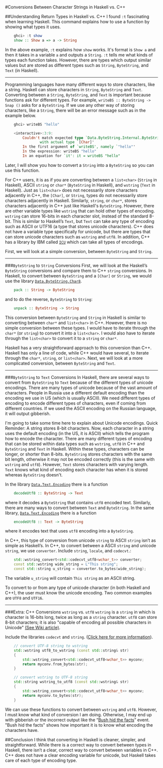 #Conversions Between Character Strings in Haskell vs. C++

##Understanding Return Types in Haskell vs. C++
I found `:t` fascinating when learning Haskell. This command explains how to use a function by showing what types it uses.

```Haskell
    ghci> :t show
    show :: Show a => a -> String
```
In the above example, `:t` explains how `show` works. It's format is `Show a` and then it takes in a variable `a` and outputs a `String`. `:t` tells me what kinds of types each function takes. However, there are types which output similar values but are stored as different types such as `String`, `ByteString`, and `Text` (in Haskell).

---
Programming languages have many different ways to store characters, like a string. Haskell can store characters in `String`, `ByteString` and `Text`. Converting between a `String`, `ByteString`, and `Text` is important because functions ask for different types. For example, `writeBS :: ByteString -> Snap ()` asks for a `ByteString`. If we use any other way of storing characters, like a `String`, there will be an error message such as in the example below.

```Haskell
    ghci> writeBS "hello"

    <interactive>:3:9:
        Couldn't match expected type `Data.ByteString.Internal.ByteString'
                with actual type `[Char]'
        In the first argument of `writeBS', namely `"hello"'
        In the expression: writeBS "hello"
        In an equation for `it': it = writeBS "hello"
```

Later, I will show you how to convert a `String` into a `ByteString` so you can use this function.

For C++ users, it is as if you are converting between a `list<char>` (`String` in Haskell), ASCII `string` or `char*` (`ByteString` in Haskell), and `wstring` (`Text` in Haskell). Just as `list<char>` does not necessarily store characters adjacently in C++, the `[Char]`, or `String`, types do not necessarily store characters adjacently in Haskell. Similarly, `string`, or `char*`, stores characters adjacently in C++ just like Haskell's `ByteString`. However, there are other variable types like `wstring` that can hold other types of encoding. `wstring` can store 16-bits in each character slot, instead of the standard 8-bit. This is similar to Haskell’s `Text`, but `Text` can take any type of encoding such as ASCII or UTF16 (a type that stores unicode characters). C++ does not have a variable type specifically for unicode, but there are types that can store unicode characters such as `wstring` and `utf8`. In addition, C++ has a library by IBM called [`ICU`](http://site.icu-project.org/) which can take all types of encodings.

First, we will look at a simple conversion, between `ByteString` and `String`.

---
###`ByteString` to `String` Conversions
First, we will look at the Haskell’s `ByteString` conversions and compare them to C++ `string` conversions.
In Haskell, to convert between `ByteString` and a `[Char]` or `String`, we would use the library [`Data.ByteString.Char8`](https://hackage.haskell.org/package/bytestring-0.9.2.1/docs/Data-ByteString-Char8.html).

```Haskell
    pack :: String -> ByteString
```
and to do the reverse, `ByteString` to `String`:

```Haskell
    unpack :: ByteString -> String
```

This conversion between `ByteString` and `String` in Haskell is similar to converting between `char*` and `list<char>` in C++. However, there is no simple conversion between these types. I would have to iterate through the `char*` (or `string`) to convert it into a `list<char>`. I would also have to iterate through the `list<char>` to convert it to a `string` or `char*`.

Haskell has a very straightforward approach to this conversion than C++. Haskell has only a line of code, while C++ would have several, to iterate through the `char*`, `string`, or `list<char>`.
Next, we will look at a more complicated conversion, between `ByteString` and `Text`.

---
###`ByteString` to `Text` Conversions
In Haskell, there are several ways to convert from `ByteString` to `Text` because of the different types of unicode encodings. There are many types of unicode because of the vast amount of characters. People in Russia use a different default encoding than the encoding we use in US (which is usually ASCII). We need different types of encoding to encode different types of characters, even if coming from different countries. If we used the ASCII encoding on the Russian language, it will output gibberish.

I'm going to take some time here to explain about Unicode encodings.
Quick Reminder: A string stores 8-bit characters.
Now, each character in a string uses the default encoding (in the US, it is ASCII) which tells the program how to encode the character. There are many different types of encoding that can be stored within data types such as `wstring`, `utf8` in C++ and `ByteString` and `Text` in Haskell. Within these types, characters can be longer, or shorter than 8-bits. `ByteString` stores characters with the same bit length, otherwise it may not be encoded correctly (this is the same with `wstring` and `utf8`). However, `Text` stores characters with varying length. `Text` knows what kind of encoding each character has when it is stored whereas `ByteString` doesn't. 

In the library [`Data.Text.Encoding`](http://hackage.haskell.org/package/text-1.1.1.3/docs/Data-Text-Encoding.html) there is a function

```Haskell
    decodeUtf8 :: ByteString -> Text
```
where it decodes a `ByteString` that contains `utf8` encoded text.
Similarly, there are many ways to convert between `Text` and `ByteString`.
In the same library, [`Data.Text.Encoding`](http://hackage.haskell.org/package/text-1.1.1.3/docs/Data-Text-Encoding.html) there is a function

```Haskell
    encodeUtf8 :: Text -> ByteString
```
where it encodes text that uses `utf8` encoding into a `ByteString`.

In C++, this type of conversion from unicode `string` to ASCII `string` isn’t as simple as Haskell’s.
In C++, to convert between a ASCII `string` and unicode `string`, we use `converter`. Include `string`, `locale`, and `codecvt`.:

```C++
    std::wstring_convert<std::codecvt_utf8<wchar_t>> converter;
    const std::wstring wide_string = L"This string";
    const std::string u_string = converter.to_bytes(wide_string);
```

The variable `u_string` will contain `This string` as an ASCII string.

To convert to or from any type of unicode character (in both Haskell and C++), the user must know the unicode encoding. Two common examples are `UTF8` and `UTF16`.

---
###Extra: C++ Conversions `wstring` vs. `utf8`
`wstring` is a `string` in which is character is 16-bits long, twice as long as a `string` character. `utf8` can store 8-bit characters; it is also "capable of encoding all possible characters in Unicode" [(See Wiki article)](http://en.wikipedia.org/wiki/UTF-8).

Include the libraries `codecvt` and `string`.
([Click here for more information](http://stackoverflow.com/questions/4358870/convert-wstring-to-string-encoded-in-utf-8)).

```C++
    // convert UTF-8 string to wstring
    std::wstring utf8_to_wstring (const std::string& str)
    {
        std::wstring_convert<std::codecvt_utf8<wchar_t>> myconv;
        return myconv.from_bytes(str);
    }

    // convert wstring to UTF-8 string
    std::string wstring_to_utf8 (const std::wstring& str)
    {
        std::wstring_convert<std::codecvt_utf8<wchar_t>> myconv;
        return myconv.to_bytes(str);
    }
```


We can use these functions to convert between `wstring` and `utf8`.
However, I must know what kind of conversion I am doing. Otherwise, I may end up with gibberish or the incorrect output like the “[Bush hid the facts](http://en.wikipedia.org/wiki/Bush_hid_the_facts)” event. "Bush hid the facts" shows how important it is to know what encoding the characters have.

##Conclusion
I think that converting in Haskell is cleaner, simpler, and straightforward. While there is a correct way to convert between types in Haskell, there isn’t a clear, correct way to convert between variables in C++. C++ does not have a clear encoding variable for unicode, but Haskell takes care of each type of encoding type.

